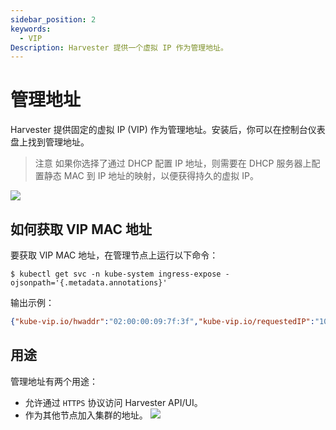 ```yaml
---
sidebar_position: 2
keywords:
  - VIP
Description: Harvester 提供一个虚拟 IP 作为管理地址。
---
```


# 管理地址
Harvester 提供固定的虚拟 IP (VIP) 作为管理地址。安装后，你可以在控制台仪表盘上找到管理地址。

 > 注意
> 如果你选择了通过 DHCP 配置 IP 地址，则需要在 DHCP 服务器上配置静态 MAC 到 IP 地址的映射，以便获得持久的虚拟 IP。

![](./assets/iso-installed.png)

## 如何获取 VIP MAC 地址

要获取 VIP MAC 地址，在管理节点上运行以下命令：
```shell
$ kubectl get svc -n kube-system ingress-expose -ojsonpath='{.metadata.annotations}'
```

输出示例：
```json
{"kube-vip.io/hwaddr":"02:00:00:09:7f:3f","kube-vip.io/requestedIP":"10.84.102.31"}
```

## 用途
管理地址有两个用途：

- 允许通过 `HTTPS` 协议访问 Harvester API/UI。
- 作为其他节点加入集群的地址。
   ![](./assets/configure-management-address.png)
